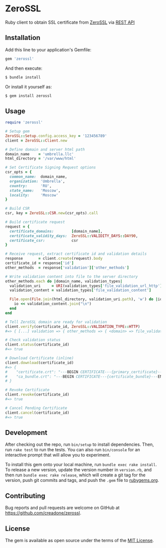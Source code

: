 # ZeroSSL

Ruby client to obtain SSL certificate from [ZeroSSL](https://zerossl.com) via [REST API](https://zerossl.com/documentation/api/)

## Installation

Add this line to your application's Gemfile:

```ruby
gem 'zerossl'
```

And then execute:
```ruby
$ bundle install
```
Or install it yourself as:
```ruby
$ gem install zerossl
```
## Usage

```ruby
require 'zerossl'

# Setup gem
ZeroSSL::Setup.config.access_key = '123456789'
client = ZeroSSL::Client.new

# Define domain and server html path
domain_name    = 'umbrella.llc'
html_directory = '/var/www/html'

# Set Certificate Signing Request options
csr_opts = {
  common_name:  domain_name,
  organization: 'Umbrella',
  country:      'RU',
  state_name:   'Moscow',
  locality:     'Moscow'
}

# Build CSR
csr, key = ZeroSSL::CSR.new(csr_opts).call

# Build certificate request
request = {
  certificate_domains:        [domain_name],
  certificate_validity_days:  ZeroSSL::VALIDITY_DAYS::DAY90,
  certificate_csr:            csr
}

# Receive request, extract certificate id and validation details
response       = client.create(request).body
certificate_id = response['id']
other_methods  = response['validation']['other_methods']

# Write validation content into file to the server directory
other_methods.each do |domain_name, validation_types|
  validation_uri     = URI(validation_types['file_validation_url_http'])
  validation_content = validation_types['file_validation_content']

  File.open(File.join(html_directory, validation_uri.path), 'w') do |io|
    io << validation_content.join("\n")
  end
end

# Tell ZeroSSL domain are ready for validation
client.verify(certificate_id, ZeroSSL::VALIDATION_TYPE::HTTP)
#=> { [...] validation => { other_methods => { <domain> => file_validation_url_http }}}

# Check validation status
client.status(certificate_id)
#=> true

# Download Certificate (inline)
client.download(certificate_id)
#=> {
#    "certificate.crt": "---BEGIN CERTIFICATE---{primary_certificate}---END CERTIFICATE---",
#    "ca_bundle.crt": "---BEGIN CERTIFICATE---{certificate_bundle}---END CERTIFICATE---"
# }

# Revoke Certificate
client.revoke(certificate_id)
#=> true

# Cancel Pending Certificate
client.cancel(certificate_id)
#=> true

```

## Development

After checking out the repo, run `bin/setup` to install dependencies. Then, run `rake test` to run the tests. You can also run `bin/console` for an interactive prompt that will allow you to experiment.

To install this gem onto your local machine, run `bundle exec rake install`. To release a new version, update the version number in `version.rb`, and then run `bundle exec rake release`, which will create a git tag for the version, push git commits and tags, and push the `.gem` file to [rubygems.org](https://rubygems.org).

## Contributing

Bug reports and pull requests are welcome on GitHub at https://github.com/creadone/zerossl.


## License

The gem is available as open source under the terms of the [MIT License](https://opensource.org/licenses/MIT).
